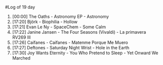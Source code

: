 #Log of 19 day

1. [00:00] The Oaths - Astronomy EP - Astronomy
1. [17:20] Björk - Biophilia - Hollow
1. [17:21] Evan Le Ny - SpaceChem - Some Calm
1. [17:22] Janine Jansen - The Four Seasons (Vivaldi) - La primavera RV269 III
1. [17:26] Caifanes - Caifanes - Matenme Porque Me Muero
1. [17:27] Deftones - Saturday Night Wrist - Hole in the Earth
1. [17:30] Joy Wants Eternity - You Who Pretend to Sleep - Yet Onward We Marched
